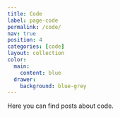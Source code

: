 ```yaml
---
title: Code
label: page-code
permalink: /code/
nav: true
position: 4
categories: [code]
layout: collection
color:
  main:
    content: blue
  drawer:
    background: blue-grey
---
```


Here you can find posts about code.
